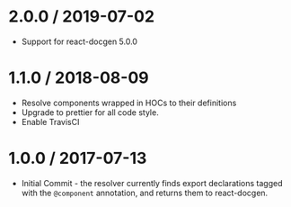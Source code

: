 2.0.0 / 2019-07-02
==================
- Support for react-docgen 5.0.0

1.1.0 / 2018-08-09
==================
- Resolve components wrapped in HOCs to their definitions
- Upgrade to prettier for all code style.
- Enable TravisCI

1.0.0 / 2017-07-13
==================
- Initial Commit - the resolver currently finds export declarations tagged with
  the `@component` annotation, and returns them to react-docgen.
